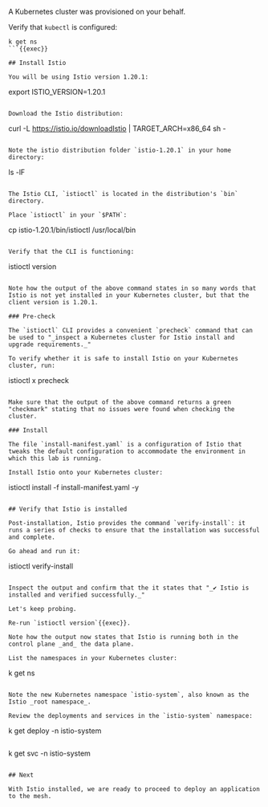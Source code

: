 A Kubernetes cluster was provisioned on your behalf.

Verify that `kubectl` is configured:

```
k get ns
```{{exec}}

## Install Istio

You will be using Istio version 1.20.1:

```
export ISTIO_VERSION=1.20.1
```{{exec}}

Download the Istio distribution:

```
curl -L https://istio.io/downloadIstio | TARGET_ARCH=x86_64 sh -
```{{exec}}

Note the istio distribution folder `istio-1.20.1` in your home directory:

```
ls -lF
```{{exec}}

The Istio CLI, `istioctl` is located in the distribution's `bin` directory.

Place `istioctl` in your `$PATH`:

```
cp istio-1.20.1/bin/istioctl /usr/local/bin
```{{exec}}

Verify that the CLI is functioning:

```
istioctl version
```{{exec}}

Note how the output of the above command states in so many words that Istio is not yet installed in your Kubernetes cluster, but that the client version is 1.20.1.

### Pre-check

The `istioctl` CLI provides a convenient `precheck` command that can be used to "_inspect a Kubernetes cluster for Istio install and upgrade requirements._"

To verify whether it is safe to install Istio on your Kubernetes cluster, run:

```
istioctl x precheck
```{{exec}}

Make sure that the output of the above command returns a green "checkmark" stating that no issues were found when checking the cluster.

### Install

The file `install-manifest.yaml` is a configuration of Istio that tweaks the default configuration to accommodate the environment in which this lab is running.

Install Istio onto your Kubernetes cluster:

```
istioctl install -f install-manifest.yaml -y
```{{exec}}

## Verify that Istio is installed

Post-installation, Istio provides the command `verify-install`: it runs a series of checks to ensure that the installation was successful and complete.

Go ahead and run it:

```
istioctl verify-install
```{{exec}}

Inspect the output and confirm that the it states that "_✔ Istio is installed and verified successfully._"

Let's keep probing.

Re-run `istioctl version`{{exec}}.

Note how the output now states that Istio is running both in the control plane _and_ the data plane.

List the namespaces in your Kubernetes cluster:

```
k get ns
```{{exec}}

Note the new Kubernetes namespace `istio-system`, also known as the Istio _root namespace_.

Review the deployments and services in the `istio-system` namespace:

```
k get deploy -n istio-system
```{{exec}}

```
k get svc -n istio-system
```{{exec}}

## Next

With Istio installed, we are ready to proceed to deploy an application to the mesh.
